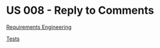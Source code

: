 # US 008 - Reply to Comments

[Requirements Engineering](01.requirements-engineering/US008.md)

[Tests](02.tests/readme.md)
 